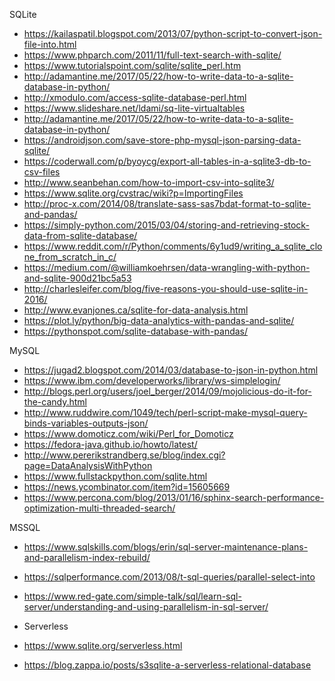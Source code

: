 SQLite
* https://kailaspatil.blogspot.com/2013/07/python-script-to-convert-json-file-into.html
* https://www.phparch.com/2011/11/full-text-search-with-sqlite/
* https://www.tutorialspoint.com/sqlite/sqlite_perl.htm
* http://adamantine.me/2017/05/22/how-to-write-data-to-a-sqlite-database-in-python/
* http://xmodulo.com/access-sqlite-database-perl.html
* https://www.slideshare.net/ldami/sq-lite-virtualtables
* http://adamantine.me/2017/05/22/how-to-write-data-to-a-sqlite-database-in-python/
* https://androidjson.com/save-store-php-mysql-json-parsing-data-sqlite/
* https://coderwall.com/p/byoycg/export-all-tables-in-a-sqlite3-db-to-csv-files
* http://www.seanbehan.com/how-to-import-csv-into-sqlite3/
* https://www.sqlite.org/cvstrac/wiki?p=ImportingFiles
* http://proc-x.com/2014/08/translate-sass-sas7bdat-format-to-sqlite-and-pandas/
* https://simply-python.com/2015/03/04/storing-and-retrieving-stock-data-from-sqlite-database/
* https://www.reddit.com/r/Python/comments/6y1ud9/writing_a_sqlite_clone_from_scratch_in_c/
* https://medium.com/@williamkoehrsen/data-wrangling-with-python-and-sqlite-900d21bc5a53
* http://charlesleifer.com/blog/five-reasons-you-should-use-sqlite-in-2016/
* http://www.evanjones.ca/sqlite-for-data-analysis.html
* https://plot.ly/python/big-data-analytics-with-pandas-and-sqlite/
* https://pythonspot.com/sqlite-database-with-pandas/


MySQL
* https://jugad2.blogspot.com/2014/03/database-to-json-in-python.html
* https://www.ibm.com/developerworks/library/ws-simplelogin/
* http://blogs.perl.org/users/joel_berger/2014/09/mojolicious-do-it-for-the-candy.html
* http://www.ruddwire.com/1049/tech/perl-script-make-mysql-query-binds-variables-outputs-json/
* https://www.domoticz.com/wiki/Perl_for_Domoticz
* https://fedora-java.github.io/howto/latest/
* http://www.pererikstrandberg.se/blog/index.cgi?page=DataAnalysisWithPython
* https://www.fullstackpython.com/sqlite.html
* https://news.ycombinator.com/item?id=15605669
* https://www.percona.com/blog/2013/01/16/sphinx-search-performance-optimization-multi-threaded-search/

MSSQL
* https://www.sqlskills.com/blogs/erin/sql-server-maintenance-plans-and-parallelism-index-rebuild/
* https://sqlperformance.com/2013/08/t-sql-queries/parallel-select-into
* https://www.red-gate.com/simple-talk/sql/learn-sql-server/understanding-and-using-parallelism-in-sql-server/

* Serverless
* https://www.sqlite.org/serverless.html
* https://blog.zappa.io/posts/s3sqlite-a-serverless-relational-database
